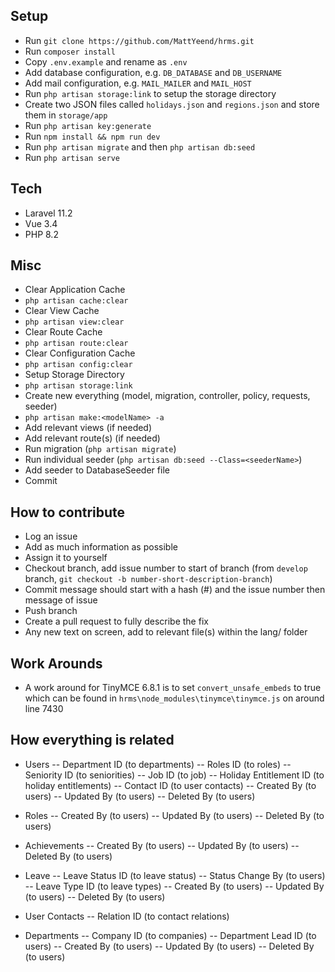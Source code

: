 ## Setup

- Run `git clone https://github.com/MattYeend/hrms.git`
- Run `composer install`
- Copy `.env.example` and rename as `.env`
- Add database configuration, e.g. `DB_DATABASE` and `DB_USERNAME`
- Add mail configuration, e.g. `MAIL_MAILER` and `MAIL_HOST`
- Run `php artisan storage:link` to setup the storage directory
- Create two JSON files called `holidays.json` and `regions.json` and store them in `storage/app`
- Run `php artisan key:generate`
- Run `npm install && npm run dev`
- Run `php artisan migrate` and then `php artisan db:seed`
- Run `php artisan serve`

## Tech
- Laravel 11.2
- Vue 3.4
- PHP 8.2

## Misc
- Clear Application Cache
- `php artisan cache:clear`
- Clear View Cache
- `php artisan view:clear`
- Clear Route Cache 
- `php artisan route:clear`
- Clear Configuration Cache
- `php artisan config:clear`
- Setup Storage Directory
- `php artisan storage:link`
- Create new everything (model, migration, controller, policy, requests, seeder)
- `php artisan make:<modelName> -a`
- Add relevant views (if needed)
- Add relevant route(s) (if needed)
- Run migration (`php artisan migrate`)
- Run individual seeder (`php artisan db:seed --Class=<seederName>`)
- Add seeder to DatabaseSeeder file
- Commit

## How to contribute
- Log an issue
- Add as much information as possible
- Assign it to yourself
- Checkout branch, add issue number to start of branch (from `develop` branch, `git checkout -b number-short-description-branch`)
- Commit message should start with a hash (#) and the issue number then message of issue
- Push branch
- Create a pull request to fully describe the fix
- Any new text on screen, add to relevant file(s) within the lang/ folder

## Work Arounds
- A work around for TinyMCE 6.8.1 is to set `convert_unsafe_embeds` to true which can be found in `hrms\node_modules\tinymce\tinymce.js` on around line 7430 

## How everything is related
- Users
-- Department ID (to departments)
-- Roles ID (to roles)
-- Seniority ID (to seniorities)
-- Job ID (to job)
-- Holiday Entitlement ID (to holiday entitlements)
-- Contact ID (to user contacts)
-- Created By (to users)
-- Updated By (to users)
-- Deleted By (to users)

- Roles
-- Created By (to users)
-- Updated By (to users)
-- Deleted By (to users)

- Achievements
-- Created By (to users)
-- Updated By (to users)
-- Deleted By (to users)

- Leave
-- Leave Status ID (to leave status)
-- Status Change By (to users)
-- Leave Type ID (to leave types)
-- Created By (to users)
-- Updated By (to users)
-- Deleted By (to users)

- User Contacts
-- Relation ID (to contact relations)

- Departments
-- Company ID (to companies)
-- Department Lead ID (to users)
-- Created By (to users)
-- Updated By (to users)
-- Deleted By (to users)